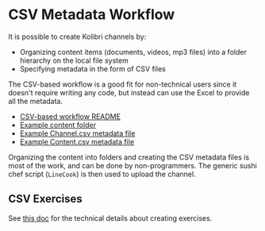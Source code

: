 CSV Metadata Workflow
=====================

It is possible to create Kolibri channels by:
  - Organizing content items (documents, videos, mp3 files) into a folder hierarchy
    on the local file system
  - Specifying metadata in the form of CSV files

The CSV-based workflow is a good fit for non-technical users since it doesn't 
require writing any code, but instead can use the Excel to provide all the metadata.

  - [CSV-based workflow README](https://github.com/learningequality/sample-channels/tree/master/channels/csv_channel)
  - [Example content folder](https://github.com/learningequality/sample-channels/tree/master/channels/csv_exercises/content)
  - [Example Channel.csv metadata file](https://github.com/learningequality/sample-channels/blob/master/channels/csv_channel/content/Channel.csv)
  - [Example Content.csv metadata file](https://github.com/learningequality/sample-channels/blob/master/channels/csv_channel/content/Content.csv)

Organizing the content into folders and creating the CSV metadata files is most
of the work, and can be done by non-programmers.
The generic sushi chef script (`LineCook`) is then used to upload the channel.



CSV Exercises
--------------
See [this doc](./csv_exercises.md) for the technical details about creating exercises.
